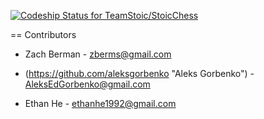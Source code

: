[ ![Codeship Status for TeamStoic/StoicChess](https://codeship.com/projects/8443e920-1f83-0134-0385-3ae309bf0e43/status?branch=master)](https://codeship.com/projects/160373)

== Contributors


* Zach Berman - zberms@gmail.com
* (https://github.com/aleksgorbenko "Aleks Gorbenko") - AleksEdGorbenko@gmail.com

* Ethan He - ethanhe1992@gmail.com
